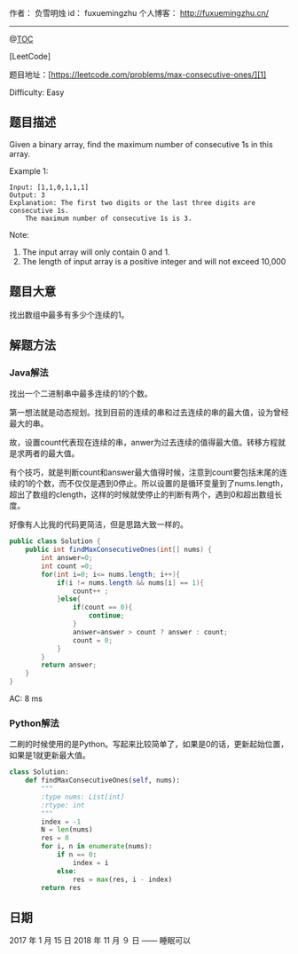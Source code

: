 作者： 负雪明烛
id：	fuxuemingzhu
个人博客：	http://fuxuemingzhu.cn/

---
@[TOC](目录)

[LeetCode]

题目地址：[https://leetcode.com/problems/max-consecutive-ones/][1]

Difficulty: Easy

## 题目描述


Given a binary array, find the maximum number of consecutive 1s in this array.

Example 1:

	Input: [1,1,0,1,1,1]
	Output: 3
	Explanation: The first two digits or the last three digits are consecutive 1s.
	    The maximum number of consecutive 1s is 3.

Note:

1. The input array will only contain 0 and 1.
1. The length of input array is a positive integer and will not exceed 10,000

## 题目大意

找出数组中最多有多少个连续的1。

## 解题方法

### Java解法

找出一个二进制串中最多连续的1的个数。

第一想法就是动态规划。找到目前的连续的串和过去连续的串的最大值，设为曾经最大的串。

故，设置count代表现在连续的串，anwer为过去连续的值得最大值。转移方程就是求两者的最大值。

有个技巧，就是判断count和answer最大值得时候，注意到count要包括末尾的连续的1的个数，而不仅仅是遇到0停止。所以设置的是循环变量到了nums.length，超出了数组的clength，这样的时候就使停止的判断有两个，遇到0和超出数组长度。

好像有人比我的代码更简洁，但是思路大致一样的。

```java
public class Solution {
    public int findMaxConsecutiveOnes(int[] nums) {
        int answer=0;
        int count =0;
        for(int i=0; i<= nums.length; i++){
            if(i != nums.length && nums[i] == 1){
                count++ ;
            }else{
                if(count == 0){
                    continue;
                }
                answer=answer > count ? answer : count;
                count = 0;
            }
        }
        return answer;
    }
}
```

AC: 8 ms

### Python解法

二刷的时候使用的是Python。写起来比较简单了，如果是0的话，更新起始位置，如果是1就更新最大值。

```python
class Solution:
    def findMaxConsecutiveOnes(self, nums):
        """
        :type nums: List[int]
        :rtype: int
        """
        index = -1
        N = len(nums)
        res = 0
        for i, n in enumerate(nums):
            if n == 0:
                index = i
            else:
                res = max(res, i - index)
        return res
```

## 日期

2017 年 1 月 15 日 
2018 年 11 月 ９ 日 —— 睡眠可以

  [1]: https://leetcode.com/problems/max-consecutive-ones/
